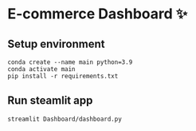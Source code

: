 # E-commerce Dashboard ✨

## Setup environment
```
conda create --name main python=3.9
conda activate main
pip install -r requirements.txt
```

## Run steamlit app
```
streamlit Dashboard/dashboard.py
```
